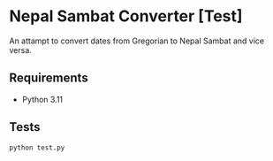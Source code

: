 # Nepal Sambat Converter [Test]

An attampt to convert dates from Gregorian to Nepal Sambat and vice versa.

## Requirements

- Python 3.11

## Tests

```bash
python test.py
```
